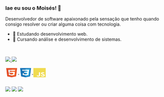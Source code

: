 ### Iae eu sou o Moisés! 👋
Desenvolvedor de software apaixonado pela sensação que tenho quando consigo resolver ou criar alguma coisa com tecnologia.
- 🔭 Estudando desenvolvimento web.
- 🌱 Cursando análise e desenvolvimento de sistemas.
 ##
<div style="display: inline_block"><br>
  <a href="https://github.com/Moises-Amorim">
  <img height="190em" src="https://github-readme-stats.vercel.app/api?username=moises-amorim&show_icons=true&theme=dark&include_all_commits=true&count_private=true"/>
  <img height="190em" src="https://github-readme-stats.vercel.app/api/top-langs/?username=moises-amorim&layout=compact&langs_count=7&theme=dark"/>
</div>
<div style="display: inline_block"><br>
  <img align="center" alt="Moises-HTML" height="30" width="40" src="https://raw.githubusercontent.com/devicons/devicon/master/icons/html5/html5-original.svg">
  <img align="center" alt="Moises-CSS" height="30" width="40" src="https://raw.githubusercontent.com/devicons/devicon/master/icons/css3/css3-original.svg">
  <img align="center" alt="Moises-Js" height="30" width="40" src="https://raw.githubusercontent.com/devicons/devicon/master/icons/javascript/javascript-plain.svg">
</div>
 
   ##
 
  <div> 
 <a href="https://discord.gg/Moisés#0973" target="_blank"><img src="https://img.shields.io/badge/Discord-7289DA?style=for-the-badge&logo=discord&logoColor=white"     target="_blank"></a> 
  <a href = "mailto:moisesna.deus@gmail.com"><img src="https://img.shields.io/badge/Gmail-D14836?style=for-the-badge&logo=gmail&logoColor=white" target="_blank"></a>
  <a href="https://www.linkedin.com/in/moisés-nascimento/" target="_blank"><img src="https://img.shields.io/badge/-LinkedIn-%230077B5?style=for-the-badge&logo=linkedin&logoColor=white" target="_blank"></a> 
</div>
